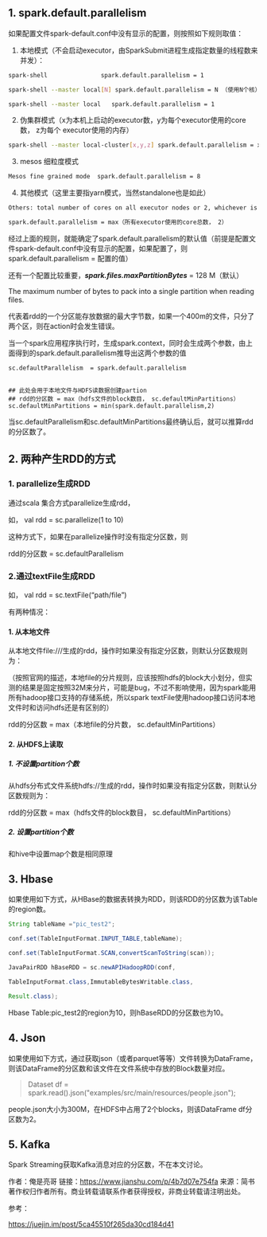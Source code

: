 ## 1. spark.default.parallelism

  如果配置文件spark-default.conf中没有显示的配置，则按照如下规则取值：

1. 本地模式（不会启动executor，由SparkSubmit进程生成指定数量的线程数来并发）：

```bash
spark-shell               spark.default.parallelism = 1

spark-shell --master local[N] spark.default.parallelism = N （使用N个核）

spark-shell --master local   spark.default.parallelism = 1
```

2. 伪集群模式（x为本机上启动的executor数，y为每个executor使用的core数， z为每个 executor使用的内存）

```bash
spark-shell --master local-cluster[x,y,z] spark.default.parallelism = x * y
```

3. mesos 细粒度模式
```bash
Mesos fine grained mode  spark.default.parallelism = 8
```

4. 其他模式（这里主要指yarn模式，当然standalone也是如此）
```bash
Others: total number of cores on all executor nodes or 2, whichever is larger

spark.default.parallelism = max（所有executor使用的core总数， 2）
```
经过上面的规则，就能确定了spark.default.parallelism的默认值（前提是配置文件spark-default.conf中没有显示的配置，如果配置了，则spark.default.parallelism = 配置的值）



还有一个配置比较重要，***spark.files.maxPartitionBytes*** = 128 M（默认）

The maximum number of bytes to pack into a single partition when reading files.

代表着rdd的一个分区能存放数据的最大字节数，如果一个400m的文件，只分了两个区，则在action时会发生错误。



当一个spark应用程序执行时，生成spark.context，同时会生成两个参数，由上面得到的spark.default.parallelism推导出这两个参数的值

``` properties
sc.defaultParallelism  = spark.default.parallelism


## 此处会用于本地文件与HDFS读数据创建partion
## rdd的分区数 = max（hdfs文件的block数目， sc.defaultMinPartitions）
sc.defaultMinPartitions = min(spark.default.parallelism,2)
```

当sc.defaultParallelism和sc.defaultMinPartitions最终确认后，就可以推算rdd的分区数了。



## 2. 两种产生RDD的方式

### 1. parallelize生成RDD

通过scala 集合方式parallelize生成rdd，

如， val rdd = sc.parallelize(1 to 10)

这种方式下，如果在parallelize操作时没有指定分区数，则

rdd的分区数 = sc.defaultParallelism

### 2.通过textFile生成RDD

如， val rdd = sc.textFile(“path/file”)

有两种情况：

####  1. 从本地文件

从本地文件file:///生成的rdd，操作时如果没有指定分区数，则默认分区数规则为：

（按照官网的描述，本地file的分片规则，应该按照hdfs的block大小划分，但实测的结果是固定按照32M来分片，可能是bug，不过不影响使用，因为spark能用所有hadoop接口支持的存储系统，所以spark textFile使用hadoop接口访问本地文件时和访问hdfs还是有区别的）

rdd的分区数 = max（本地file的分片数， sc.defaultMinPartitions）



#### 2. 从HDFS上读取

##### 1. 不设置partition个数

从hdfs分布式文件系统hdfs://生成的rdd，操作时如果没有指定分区数，则默认分区数规则为：

rdd的分区数 = max（hdfs文件的block数目， sc.defaultMinPartitions）

#####  2. 设置partition个数

和hive中设置map个数是相同原理



## 3. Hbase

如果使用如下方式，从HBase的数据表转换为RDD，则该RDD的分区数为该Table的region数。

```java
String tableName ="pic_test2";

conf.set(TableInputFormat.INPUT_TABLE,tableName);

conf.set(TableInputFormat.SCAN,convertScanToString(scan));

JavaPairRDD hBaseRDD = sc.newAPIHadoopRDD(conf,

TableInputFormat.class,ImmutableBytesWritable.class,

Result.class);
```

Hbase Table:pic_test2的region为10，则hBaseRDD的分区数也为10。



## 4. Json

如果使用如下方式，通过获取json（或者parquet等等）文件转换为DataFrame，则该DataFrame的分区数和该文件在文件系统中存放的Block数量对应。

> Dataset<Row> df = spark.read().json("examples/src/main/resources/people.json");

people.json大小为300M，在HDFS中占用了2个blocks，则该DataFrame df分区数为2。



## 5. Kafka

Spark Streaming获取Kafka消息对应的分区数，不在本文讨论。





作者：俺是亮哥
链接：https://www.jianshu.com/p/4b7d07e754fa
来源：简书
著作权归作者所有。商业转载请联系作者获得授权，非商业转载请注明出处。

参考：

https://juejin.im/post/5ca45510f265da30cd184d41